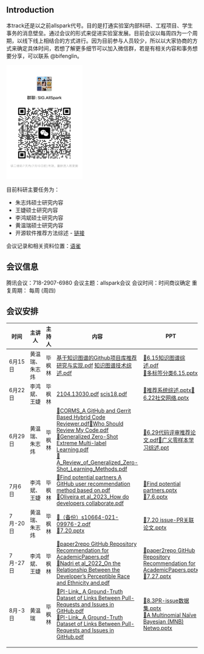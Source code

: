## Introduction

本track还是以之前allspark代号。目的是打通实验室内部科研、工程项目、学生事务的消息壁垒。通过会议的形式来促进实验室发展。目前会议以每周四为一个周期，以线下线上相结合的方式进行。因为目前参与人员较少，所以以大家协商的方式来确定具体时间，若想了解更多细节可以加入微信群，若是有相关内容和事务想要分享，可以联系 @bifenglin。

<img src="allspark-schedule.assets/image-20230706191423543.png" alt="image" width="200" height="300" />

目前科研主要任务为：

- 朱志炜硕士研究内容
- 王婕硕士研究内容
- 李鸿斌硕士研究内容
- 黄温瑞硕士研究内容
- 开源软件推荐方法综述 - [链接](https://xlab2017.yuque.com/me1x4f/allspark/gyq41ciw2w7dyuxs)



会议记录和相关资料位置：[语雀](https://xlab2017.yuque.com/me1x4f/allspark/naphs42k8nw31sdi)

## 会议信息

腾讯会议：718-2907-6980
会议主题：allspark会议
会议时间：时间商议确定
重复周期： 每周 (周四)

## 会议安排

| 时间     | 主讲人         | 主持人 | 内容                                                         | PPT                                                          |
| -------- | -------------- | ------ | ------------------------------------------------------------ | ------------------------------------------------------------ |
| 6月15日  | 黄温瑞、朱志炜 | 毕枫林 | [基于知识图谱的Github项目库推荐研究与实现.pdf](https://xlab2017.yuque.com/attachments/yuque/0/2023/pdf/29472304/1687442270454-bf134e02-4afb-45b2-b71d-1a08396d420d.pdf)  [知识图谱技术综述.pdf](https://xlab2017.yuque.com/attachments/yuque/0/2023/pdf/29472304/1687442263922-e9d8f199-bb34-42c8-b17a-0323ec7ba877.pdf) | [📎6.15知识图谱综述.pdf](https://xlab2017.yuque.com/attachments/yuque/0/2023/pdf/29472304/1687442249817-50b1a341-2e54-45b5-a2bd-eabab63fbcaf.pdf) <br />[📎多标签分类6.15.pptx](https://xlab2017.yuque.com/attachments/yuque/0/2023/pptx/33652791/1688642985098-d9bf095c-447e-4fb5-bb51-5530bbc8edd4.pptx) |
| 6月22日  | 李鸿斌、王婕   | 毕枫林 | [2104.13030.pdf](https://xlab2017.yuque.com/attachments/yuque/0/2023/pdf/32840817/1687442167643-a7c02472-3fa9-4f83-9ab8-4dce7065467e.pdf)   [scis18.pdf](https://xlab2017.yuque.com/attachments/yuque/0/2023/pdf/32840817/1687442185023-9d602a88-c620-4d20-a7a0-a6f94dd1b87e.pdf) | [📎推荐系统综述.pptx](https://xlab2017.yuque.com/attachments/yuque/0/2023/pptx/32840817/1687442192332-50993c1d-4ee7-4758-80bb-3c7048378d33.pptx)[📎6.22社交网络.pptx](https://xlab2017.yuque.com/attachments/yuque/0/2023/pptx/33948871/1687444471172-3854b597-f29f-41f7-aa66-3ff1899e5b50.pptx) |
| 6月29日  | 黄温瑞、朱志炜 | 毕枫林 | [📎CORMS_A GitHub and Gerrit Based Hybrid Code Reviewer.pdf](https://xlab2017.yuque.com/attachments/yuque/0/2023/pdf/29472304/1688657679807-7c558014-6621-40b2-9c10-4e2593e48197.pdf)[📎Who Should Review My Code.pdf](https://xlab2017.yuque.com/attachments/yuque/0/2023/pdf/29472304/1688657686442-9596fcb7-fd0c-48db-9e24-611bb5a12bf4.pdf)<br />[📎Generalized Zero-Shot Extreme Multi-label Learning.pdf](https://xlab2017.yuque.com/attachments/yuque/0/2023/pdf/33652791/1688643068726-d0ace4a8-796b-48d2-8e19-4ef7a3d6d3c1.pdf)<br />[📎A_Review_of_Generalized_Zero-Shot_Learning_Methods.pdf](https://xlab2017.yuque.com/attachments/yuque/0/2023/pdf/33652791/1688643086737-0700870a-d3c4-482d-ba68-c5ff1c06a873.pdf) | [📎6.29代码评审推荐论文.pdf](https://xlab2017.yuque.com/attachments/yuque/0/2023/pdf/29472304/1688657671365-79ca3c25-a7dc-4e80-af18-7e3ddb1dc340.pdf)[📎广义零样本学习综述.ppt](https://xlab2017.yuque.com/attachments/yuque/0/2023/ppt/33652791/1688643023582-25bdac4f-e488-4f43-ac64-0e59f3f007a8.ppt) |
| 7月6日   | 李鸿斌、王婕   | 毕枫林 | [📎Find potential partners A GitHub user recommendation method based on.pdf](https://xlab2017.yuque.com/attachments/yuque/0/2023/pdf/32840817/1688631103403-0a2369f5-b203-42ca-a218-c733c6c26bcd.pdf)<br />[📎Oliveira et al_2023_How do developers collaborate.pdf](https://xlab2017.yuque.com/attachments/yuque/0/2023/pdf/33948871/1688631048504-cd4512c8-7624-490a-952f-53c5786804a7.pdf) | [📎Find potential partners.pptx](https://xlab2017.yuque.com/attachments/yuque/0/2023/pptx/32840817/1688631101848-181a6cbf-5e14-48ef-ac38-3050fc6b1d4d.pptx)<br />[📎7.6.pptx](https://xlab2017.yuque.com/attachments/yuque/0/2023/pptx/33948871/1688631044376-02e13755-f514-4ae9-9977-6a03efbf9e79.pptx) |
| 7月-20日 | 黄温瑞、朱志炜 | 毕枫林 | [📎（备份）s10664-021-09976-2.pdf](https://xlab2017.yuque.com/attachments/yuque/0/2023/pdf/33652791/1690084904700-c3bbed50-aae6-442d-a005-b6fd43fbee89.pdf)<br />[📎7.20.pptx](https://xlab2017.yuque.com/attachments/yuque/0/2023/pptx/33652791/1690084906795-5583fa5f-bc48-4e9c-a89d-6d1444505e3e.pptx) | [📎7.20 issue-PR关联论文.pptx](https://xlab2017.yuque.com/attachments/yuque/0/2023/pptx/29472304/1690027679944-d73ec117-613b-4a4f-afa3-ef7068b777aa.pptx)<br /> |
| 7月-27日 | 李鸿斌、王婕   | 毕枫林 | [📎paper2repo GitHub Repository Recommendation for AcademicPapers.pdf](https://xlab2017.yuque.com/attachments/yuque/0/2023/pdf/32840817/1690437886084-a6489b8d-20a7-4e38-8945-4cb71b43e99b.pdf)<br />[📎Nadri et al_2022_On the Relationship Between the Developer’s Perceptible Race and Ethnicity and.pdf](https://xlab2017.yuque.com/attachments/yuque/0/2023/pdf/33948871/1690437921589-fa691cad-6091-45a2-ad8d-8a3ce0ceaad8.pdf) | [📎paper2repo GitHub Repository Recommendation for AcademicPapers.pptx](https://xlab2017.yuque.com/attachments/yuque/0/2023/pptx/32840817/1690437861028-571f64ca-ba1e-485f-9071-6bbec4cae2d8.pptx)<br />[📎7.27.pptx](https://xlab2017.yuque.com/attachments/yuque/0/2023/pptx/33948871/1690437908731-a19ef6ac-2961-4287-9807-5cc2ff014548.pptx)<br /> |
| 8月-3日  | 黄温瑞         | 毕枫林 | [📎PI-Link_ A Ground-Truth Dataset of Links Between Pull-Requests and Issues in GitHub.pdf](https://xlab2017.yuque.com/attachments/yuque/0/2023/pdf/29472304/1690027728451-ce030512-b192-4d51-989f-59fbfcacb445.pdf)<br />[📎PI-Link_ A Ground-Truth Dataset of Links Between Pull-Requests and Issues in GitHub.pdf](https://xlab2017.yuque.com/attachments/yuque/0/2023/pdf/29472304/1690027728451-ce030512-b192-4d51-989f-59fbfcacb445.pdf) | [📎8.3PR-issue数据集.pptx](https://xlab2017.yuque.com/attachments/yuque/0/2023/pptx/29472304/1691069889575-e5c05351-0134-426b-abf6-4a28c2becc2d.pptx)<br />[📎A Multinomial Naïve Bayesian (MNB) Netwo.pptx](https://xlab2017.yuque.com/attachments/yuque/0/2023/pptx/33652791/1691070145515-47f4da39-7636-4de6-8271-a672855107eb.pptx) |
|          |                |        |                                                              |                                                              |
|          |                |        |                                                              |                                                              |
|          |                |        |                                                              |                                                              |
